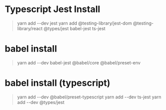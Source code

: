 # Typescript Jest Install

> yarn add --dev jest
> yarn add @testing-library/jest-dom @testing-library/react @types/jest babel-jest ts-jest

# babel install
> yarn add --dev babel-jest @babel/core @babel/preset-env

# babel install (typescript)
> yarn add --dev @babel/preset-typescript
> yarn add --dev ts-jest
> yarn add --dev @types/jest